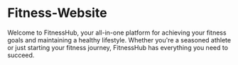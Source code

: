 # Fitness-Website
Welcome to FitnessHub, your all-in-one platform for achieving your fitness goals and maintaining a healthy lifestyle. Whether you're a seasoned athlete or just starting your fitness journey, FitnessHub has everything you need to succeed.
